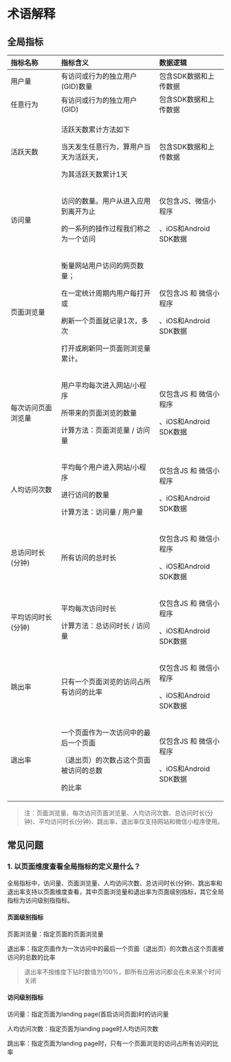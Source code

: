 # 术语解释

## 全局指标

<table>
  <thead>
    <tr>
      <th style="text-align:left">&#x6307;&#x6807;&#x540D;&#x79F0;</th>
      <th style="text-align:left">&#x6307;&#x6807;&#x542B;&#x4E49;</th>
      <th style="text-align:left">&#x6570;&#x636E;&#x903B;&#x8F91;</th>
    </tr>
  </thead>
  <tbody>
    <tr>
      <td style="text-align:left">&#x7528;&#x6237;&#x91CF;</td>
      <td style="text-align:left">&#x6709;&#x8BBF;&#x95EE;&#x6216;&#x884C;&#x4E3A;&#x7684;&#x72EC;&#x7ACB;&#x7528;&#x6237;(GID)&#x6570;&#x91CF;</td>
      <td
      style="text-align:left">&#x5305;&#x542B;SDK&#x6570;&#x636E;&#x548C;&#x4E0A;&#x4F20;&#x6570;&#x636E;</td>
    </tr>
    <tr>
      <td style="text-align:left">&#x4EFB;&#x610F;&#x884C;&#x4E3A;</td>
      <td style="text-align:left">&#x6709;&#x8BBF;&#x95EE;&#x6216;&#x884C;&#x4E3A;&#x7684;&#x72EC;&#x7ACB;&#x7528;&#x6237;(GID)</td>
      <td
      style="text-align:left">&#x5305;&#x542B;SDK&#x6570;&#x636E;&#x548C;&#x4E0A;&#x4F20;&#x6570;&#x636E;</td>
    </tr>
    <tr>
      <td style="text-align:left">&#x6D3B;&#x8DC3;&#x5929;&#x6570;</td>
      <td style="text-align:left">
        <p>&#x6D3B;&#x8DC3;&#x5929;&#x6570;&#x7D2F;&#x8BA1;&#x65B9;&#x6CD5;&#x5982;&#x4E0B;</p>
        <p>&#x5F53;&#x5929;&#x53D1;&#x751F;&#x4EFB;&#x610F;&#x884C;&#x4E3A;&#xFF0C;&#x7B97;&#x7528;&#x6237;&#x5F53;&#x5929;&#x4E3A;&#x6D3B;&#x8DC3;&#x5929;&#xFF0C;</p>
        <p>&#x4E3A;&#x5176;&#x6D3B;&#x8DC3;&#x5929;&#x6570;&#x7D2F;&#x8BA1;1&#x5929;</p>
      </td>
      <td style="text-align:left">&#x5305;&#x542B;SDK&#x6570;&#x636E;&#x548C;&#x4E0A;&#x4F20;&#x6570;&#x636E;</td>
    </tr>
    <tr>
      <td style="text-align:left">&#x8BBF;&#x95EE;&#x91CF;</td>
      <td style="text-align:left">
        <p>&#x8BBF;&#x95EE;&#x7684;&#x6570;&#x91CF;&#x3002;&#x7528;&#x6237;&#x4ECE;&#x8FDB;&#x5165;&#x5E94;&#x7528;&#x5230;&#x79BB;&#x5F00;&#x4E3A;&#x6B62;</p>
        <p>&#x7684;&#x4E00;&#x7CFB;&#x5217;&#x7684;&#x64CD;&#x4F5C;&#x8FC7;&#x7A0B;&#x6211;&#x4EEC;&#x79F0;&#x4E4B;&#x4E3A;&#x4E00;&#x4E2A;&#x8BBF;&#x95EE;</p>
      </td>
      <td style="text-align:left">
        <p>&#x4EC5;&#x5305;&#x542B;JS&#x3001;&#x5FAE;&#x4FE1;&#x5C0F;&#x7A0B;&#x5E8F;</p>
        <p>&#x3001;iOS&#x548C;Android SDK&#x6570;&#x636E;</p>
      </td>
    </tr>
    <tr>
      <td style="text-align:left">&#x9875;&#x9762;&#x6D4F;&#x89C8;&#x91CF;</td>
      <td style="text-align:left">
        <p>&#x8861;&#x91CF;&#x7F51;&#x7AD9;&#x7528;&#x6237;&#x8BBF;&#x95EE;&#x7684;&#x7F51;&#x9875;&#x6570;&#x91CF;&#xFF1B;</p>
        <p>&#x5728;&#x4E00;&#x5B9A;&#x7EDF;&#x8BA1;&#x5468;&#x671F;&#x5185;&#x7528;&#x6237;&#x6BCF;&#x6253;&#x5F00;&#x6216;</p>
        <p>&#x5237;&#x65B0;&#x4E00;&#x4E2A;&#x9875;&#x9762;&#x5C31;&#x8BB0;&#x5F55;1&#x6B21;&#xFF0C;&#x591A;&#x6B21;</p>
        <p>&#x6253;&#x5F00;&#x6216;&#x5237;&#x65B0;&#x540C;&#x4E00;&#x9875;&#x9762;&#x5219;&#x6D4F;&#x89C8;&#x91CF;&#x7D2F;&#x8BA1;&#x3002;</p>
      </td>
      <td style="text-align:left">
        <p>&#x4EC5;&#x5305;&#x542B;JS &#x548C; &#x5FAE;&#x4FE1;&#x5C0F;&#x7A0B;&#x5E8F;</p>
        <p>&#x3001;iOS&#x548C;Android SDK&#x6570;&#x636E;</p>
      </td>
    </tr>
    <tr>
      <td style="text-align:left">&#x6BCF;&#x6B21;&#x8BBF;&#x95EE;&#x9875;&#x9762;&#x6D4F;&#x89C8;&#x91CF;</td>
      <td
      style="text-align:left">
        <p>&#x7528;&#x6237;&#x5E73;&#x5747;&#x6BCF;&#x6B21;&#x8FDB;&#x5165;&#x7F51;&#x7AD9;/&#x5C0F;&#x7A0B;&#x5E8F;</p>
        <p>&#x6240;&#x5E26;&#x6765;&#x7684;&#x9875;&#x9762;&#x6D4F;&#x89C8;&#x7684;&#x6570;&#x91CF;</p>
        <p>&#x8BA1;&#x7B97;&#x65B9;&#x6CD5;&#xFF1A;&#x9875;&#x9762;&#x6D4F;&#x89C8;&#x91CF;
          / &#x8BBF;&#x95EE;&#x91CF;</p>
        </td>
        <td style="text-align:left">
          <p>&#x4EC5;&#x5305;&#x542B;JS &#x548C; &#x5FAE;&#x4FE1;&#x5C0F;&#x7A0B;&#x5E8F;</p>
          <p>&#x3001;iOS&#x548C;Android SDK&#x6570;&#x636E;</p>
        </td>
    </tr>
    <tr>
      <td style="text-align:left">&#x4EBA;&#x5747;&#x8BBF;&#x95EE;&#x6B21;&#x6570;</td>
      <td style="text-align:left">
        <p>&#x5E73;&#x5747;&#x6BCF;&#x4E2A;&#x7528;&#x6237;&#x8FDB;&#x5165;&#x7F51;&#x7AD9;/&#x5C0F;&#x7A0B;&#x5E8F;</p>
        <p>&#x8FDB;&#x884C;&#x8BBF;&#x95EE;&#x7684;&#x6570;&#x91CF;</p>
        <p>&#x8BA1;&#x7B97;&#x65B9;&#x6CD5;&#xFF1A;&#x8BBF;&#x95EE;&#x91CF; / &#x7528;&#x6237;&#x91CF;</p>
      </td>
      <td style="text-align:left">
        <p>&#x4EC5;&#x5305;&#x542B;JS &#x548C; &#x5FAE;&#x4FE1;&#x5C0F;&#x7A0B;&#x5E8F;</p>
        <p>&#x3001;iOS&#x548C;Android SDK&#x6570;&#x636E;</p>
      </td>
    </tr>
    <tr>
      <td style="text-align:left">&#x603B;&#x8BBF;&#x95EE;&#x65F6;&#x957F;(&#x5206;&#x949F;)</td>
      <td style="text-align:left">&#x6240;&#x6709;&#x8BBF;&#x95EE;&#x7684;&#x603B;&#x65F6;&#x957F;</td>
      <td
      style="text-align:left">
        <p>&#x4EC5;&#x5305;&#x542B;JS &#x548C; &#x5FAE;&#x4FE1;&#x5C0F;&#x7A0B;&#x5E8F;</p>
        <p>&#x3001;iOS&#x548C;Android SDK&#x6570;&#x636E;</p>
        </td>
    </tr>
    <tr>
      <td style="text-align:left">&#x5E73;&#x5747;&#x8BBF;&#x95EE;&#x65F6;&#x957F;(&#x5206;&#x949F;)</td>
      <td
      style="text-align:left">
        <p>&#x5E73;&#x5747;&#x6BCF;&#x6B21;&#x8BBF;&#x95EE;&#x65F6;&#x2ED3;</p>
        <p>&#x8BA1;&#x7B97;&#x65B9;&#x6CD5;&#xFF1A;&#x603B;&#x8BBF;&#x95EE;&#x65F6;&#x957F;
          / &#x8BBF;&#x95EE;&#x91CF;</p>
        </td>
        <td style="text-align:left">
          <p>&#x4EC5;&#x5305;&#x542B;JS &#x548C; &#x5FAE;&#x4FE1;&#x5C0F;&#x7A0B;&#x5E8F;</p>
          <p>&#x3001;iOS&#x548C;Android SDK&#x6570;&#x636E;</p>
        </td>
    </tr>
    <tr>
      <td style="text-align:left">&#x8DF3;&#x51FA;&#x7387;</td>
      <td style="text-align:left">&#x53EA;&#x6709;&#x4E00;&#x4E2A;&#x9875;&#x9762;&#x6D4F;&#x89C8;&#x7684;&#x8BBF;&#x95EE;&#x5360;&#x6240;&#x6709;&#x8BBF;&#x95EE;&#x7684;&#x6BD4;&#x7387;</td>
      <td
      style="text-align:left">
        <p>&#x4EC5;&#x5305;&#x542B;JS &#x548C; &#x5FAE;&#x4FE1;&#x5C0F;&#x7A0B;&#x5E8F;</p>
        <p>&#x3001;iOS&#x548C;Android SDK&#x6570;&#x636E;</p>
        </td>
    </tr>
    <tr>
      <td style="text-align:left">&#x9000;&#x51FA;&#x7387;</td>
      <td style="text-align:left">
        <p>&#x4E00;&#x4E2A;&#x9875;&#x9762;&#x4F5C;&#x4E3A;&#x4E00;&#x6B21;&#x8BBF;&#x95EE;&#x4E2D;&#x7684;&#x6700;&#x540E;&#x4E00;&#x4E2A;&#x9875;&#x9762;</p>
        <p>&#xFF08;&#x9000;&#x51FA;&#x9875;&#xFF09;&#x7684;&#x6B21;&#x6570;&#x5360;&#x8FD9;&#x4E2A;&#x9875;&#x9762;&#x88AB;&#x8BBF;&#x95EE;&#x7684;&#x603B;&#x6570;</p>
        <p>&#x7684;&#x6BD4;&#x7387;</p>
      </td>
      <td style="text-align:left">
        <p>&#x4EC5;&#x5305;&#x542B;JS &#x548C; &#x5FAE;&#x4FE1;&#x5C0F;&#x7A0B;&#x5E8F;</p>
        <p>&#x3001;iOS&#x548C;Android SDK&#x6570;&#x636E;</p>
      </td>
    </tr>
  </tbody>
</table>

> 注：页面浏览量、每次访问页面浏览量、人均访问次数、总访问时长\(分钟\)、平均访问时长\(分钟\)、跳出率、退出率仅支持网站和微信小程序使用。

## 常见问题

### 1. 以页面维度查看全局指标的定义是什么？

全局指标中，访问量、页面浏览量、人均访问次数、总访问时长\(分钟\)、跳出率和退出率支持以页面维度查看，其中页面浏览量和退出率为页面级别指标，其它全局指标为访问级别指指标。

#### 页面级别指标

页面浏览量：指定页面的页面浏览量

退出率：指定页面作为一次访问中的最后一个页面（退出页）的次数占这个页面被访问的总数的比率

> 退出率不按维度下钻时数值为100%，即所有应用访问都会在未来某个时间关闭

#### 访问级别指标

访问量：指定页面为landing page\(首启访问页面\)时的访问量

人均访问次数：指定页面为landing page时人均访问次数

跳出率：指定页面为landing page时，只有一个页面浏览的访问占所有访问的比率

